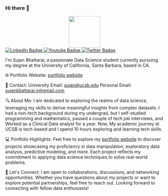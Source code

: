 ### Hi there 👋
<div id="header" align="center">
  <img src="https://media.giphy.com/media/M9gbBd9nbDrOTu1Mqx/giphy.gif" width="100"/>
</div>
<div id="badges">
  <a href="https://www.linkedin.com/in/bhattarai1/">
    <img src="https://img.shields.io/badge/LinkedIn-blue?style=for-the-badge&logo=linkedin&logoColor=white" alt="LinkedIn Badge"/>
  </a>
  <a href="your-youtube-URL">
    <img src="https://img.shields.io/badge/YouTube-red?style=for-the-badge&logo=youtube&logoColor=white" alt="Youtube Badge"/>
  </a>
  <a href="your-twitter-URL">
    <img src="https://img.shields.io/badge/Twitter-blue?style=for-the-badge&logo=twitter&logoColor=white" alt="Twitter Badge"/>
  </a>
</div>



I'm Sujan Bhattarai, a passionate Data Science student currently pursuing my degree at the University of California, Santa Barbara, based in CA.

🌐 Portfolio Website: [portfolio website](sujan-bhattarai12.github.io)

📧 Contact:
University Email: sujan@ucsb.edu
Personal Email: sujanbhattarai.jr@gmail.com

🔍 About Me:
I am dedicated to exploring the realms of data science, leveraging my skills to derive meaningful insights from complex datasets. I had a non-tech background during my undergrad, but I self-studied programming and mathematics, passed a couple of tech job interviews, and Worked as a Clinical Data analyst for a year. Now, My academic journey at UCSB is tech-based and I spend 10 hours exploring and learning tech skills.

💻 Portfolio Highlights:
Feel free to explore my [portfolio website](sujan-bhattarai12.github.io) to discover projects showcasing my proficiency in data manipulation, exploratory data analysis, predictive modeling, and more. Each project reflects my commitment to applying data science techniques to solve real-world problems.

🤝 Let's Connect:
I am open to collaborations, discussions, and networking opportunities. Whether you have questions about my projects or want to explore potential partnerships, feel free to reach out. Looking forward to connecting with fellow data enthusiasts!





<!--
**Sujan-Bhattarai12/sujan-bhattarai12** is a ✨ _special_ ✨ repository because its `README.md` (this file) appears on your GitHub profile.

Here are some ideas to get you started:

- 🔭 I’m currently working on ...
- 🌱 I’m currently learning ...
- 👯 I’m looking to collaborate on ...
- 🤔 I’m looking for help with ...
- 💬 Ask me about ...
- 📫 How to reach me: ...
- 😄 Pronouns: ...
- ⚡ Fun fact: ...
-->
